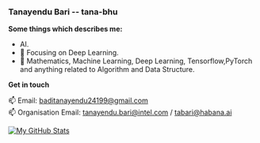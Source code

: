 
### Tanayendu Bari -- tana-bhu

**Some things which describes me:**

-  AI.
- 🌱 Focusing on Deep Learning.
- 💬 Mathematics, Machine Learning, Deep Learning, Tensorflow,PyTorch and anything related to Algorithm and Data Structure.

**Get in touch**

📫 Email: baditanayendu24199@gmail.com <br/>
📫 Organisation Email: tanayendu.bari@intel.com / tabari@habana.ai

[![My GitHub Stats](https://github-readme-stats.vercel.app/api?username=tana-bhu)](https://github.com/tana-bhu/github-readme-stats)
